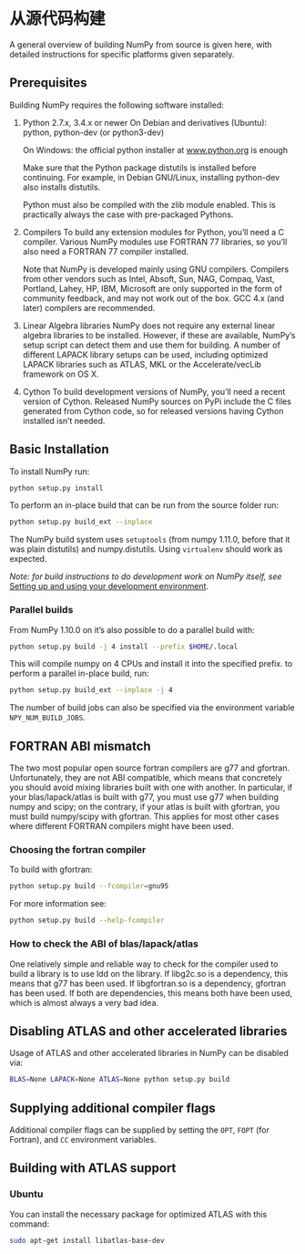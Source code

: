 # 从源代码构建

A general overview of building NumPy from source is given here, with detailed instructions for specific platforms given separately.

## Prerequisites
Building NumPy requires the following software installed:

1. Python 2.7.x, 3.4.x or newer
    On Debian and derivatives (Ubuntu): python, python-dev (or python3-dev)

    On Windows: the official python installer at www.python.org is enough

    Make sure that the Python package distutils is installed before continuing. For example, in Debian GNU/Linux, installing python-dev also installs distutils.

    Python must also be compiled with the zlib module enabled. This is practically always the case with pre-packaged Pythons.

1. Compilers
    To build any extension modules for Python, you’ll need a C compiler. Various NumPy modules use FORTRAN 77 libraries, so you’ll also need a FORTRAN 77 compiler installed.

    Note that NumPy is developed mainly using GNU compilers. Compilers from other vendors such as Intel, Absoft, Sun, NAG, Compaq, Vast, Portland, Lahey, HP, IBM, Microsoft are only supported in the form of community feedback, and may not work out of the box. GCC 4.x (and later) compilers are recommended.

1. Linear Algebra libraries
    NumPy does not require any external linear algebra libraries to be installed. However, if these are available, NumPy’s setup script can detect them and use them for building. A number of different LAPACK library setups can be used, including optimized LAPACK libraries such as ATLAS, MKL or the Accelerate/vecLib framework on OS X.

1. Cython
    To build development versions of NumPy, you’ll need a recent version of Cython. Released NumPy sources on PyPi include the C files generated from Cython code, so for released versions having Cython installed isn’t needed.

## Basic Installation

To install NumPy run:

```sh
python setup.py install
```

To perform an in-place build that can be run from the source folder run:

```sh
python setup.py build_ext --inplace
```

The NumPy build system uses ``setuptools`` (from numpy 1.11.0, before that it was plain distutils) and numpy.distutils. Using ``virtualenv`` should work as expected.

*Note: for build instructions to do development work on NumPy itself, see* [Setting up and using your development environment](https://docs.scipy.org/doc/numpy/dev/development_environment.html#development-environment).

### Parallel builds

From NumPy 1.10.0 on it’s also possible to do a parallel build with:

```sh
python setup.py build -j 4 install --prefix $HOME/.local
```

This will compile numpy on 4 CPUs and install it into the specified prefix. to perform a parallel in-place build, run:

```sh
python setup.py build_ext --inplace -j 4
```

The number of build jobs can also be specified via the environment variable ``NPY_NUM_BUILD_JOBS``.


## FORTRAN ABI mismatch

The two most popular open source fortran compilers are g77 and gfortran. Unfortunately, they are not ABI compatible, which means that concretely you should avoid mixing libraries built with one with another. In particular, if your blas/lapack/atlas is built with g77, you must use g77 when building numpy and scipy; on the contrary, if your atlas is built with gfortran, you must build numpy/scipy with gfortran. This applies for most other cases where different FORTRAN compilers might have been used.

### Choosing the fortran compiler

To build with gfortran:

```sh
python setup.py build --fcompiler=gnu95
```

For more information see:

```sh
python setup.py build --help-fcompiler
```

### How to check the ABI of blas/lapack/atlas

One relatively simple and reliable way to check for the compiler used to build a library is to use ldd on the library. If libg2c.so is a dependency, this means that g77 has been used. If libgfortran.so is a dependency, gfortran has been used. If both are dependencies, this means both have been used, which is almost always a very bad idea.

## Disabling ATLAS and other accelerated libraries

Usage of ATLAS and other accelerated libraries in NumPy can be disabled via:

```sh
BLAS=None LAPACK=None ATLAS=None python setup.py build
```

## Supplying additional compiler flags

Additional compiler flags can be supplied by setting the ``OPT``, ``FOPT`` (for Fortran), and ``CC`` environment variables.

## Building with ATLAS support

### Ubuntu

You can install the necessary package for optimized ATLAS with this command:

```sh
sudo apt-get install libatlas-base-dev
```